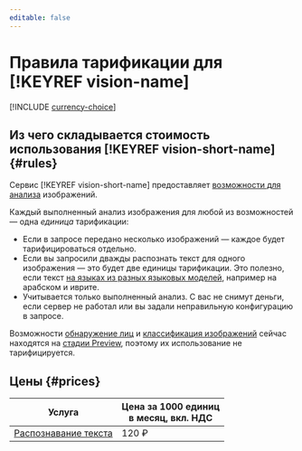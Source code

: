 ```yaml
---
editable: false
---
```


# Правила тарификации для [!KEYREF vision-name]

[!INCLUDE [currency-choice](../_includes/pricing/currency-choice.md)]

## Из чего складывается стоимость использования [!KEYREF vision-short-name] {#rules}

Сервис [!KEYREF vision-short-name] предоставляет [возможности для анализа](concepts/index.md#features) изображений.

Каждый выполненный анализ изображения для любой из возможностей — одна _единица_ тарификации:

* Если в запросе передано несколько изображений — каждое будет тарифицироваться отдельно.
* Если вы запросили дважды распознать текст для одного изображения — это будет две единицы тарификации. Это полезно, если текст [на языках из разных языковых моделей](operations/ocr/text-detection.md#multiple-languages), например на арабском и иврите.
* Учитывается только выполненный анализ. С вас не снимут деньги, если сервер не работал или вы задали неправильную конфигурацию в запросе.

Возможности [обнаружение лиц](concepts/face-detection/index.md) и [классификация изображений](concepts/classification/index.md) сейчас находятся на [стадии Preview](../overview/concepts/launch-stages), поэтому их использование не тарифицируется.

## Цены {#prices}

Услуга | Цена за 1000 единиц<br>в месяц, вкл. НДС
----- | -----
[Распознавание текста](concepts/ocr/index.md) | 120 ₽
